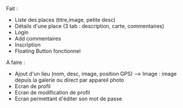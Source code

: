 Fait :
- Liste des places (titre,image, petite desc)
- Détails d'une place (3 tab : description, carte, commentaires)
- Login
- Add commentaires
- Inscription
- Floating Button fonctionnel


A faire :
- Ajout d'un lieu (nom, desc, image, position GPS)
--> Image : image depuis la galerie ou direct par appareil photo
- Ecran de profil
- Ecran de modification de profil
- Ecran permettant d'éditer son mot de passe
